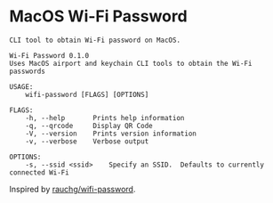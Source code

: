# MacOS Wi-Fi Password

```
CLI tool to obtain Wi-Fi password on MacOS. 

Wi-Fi Password 0.1.0
Uses MacOS airport and keychain CLI tools to obtain the Wi-Fi passwords

USAGE:
    wifi-password [FLAGS] [OPTIONS]

FLAGS:
    -h, --help       Prints help information
    -q, --qrcode     Display QR Code
    -V, --version    Prints version information
    -v, --verbose    Verbose output

OPTIONS:
    -s, --ssid <ssid>    Specify an SSID.  Defaults to currently connected Wi-Fi
```

Inspired by [rauchg/wifi-password](https://github.com/rauchg/wifi-password).
